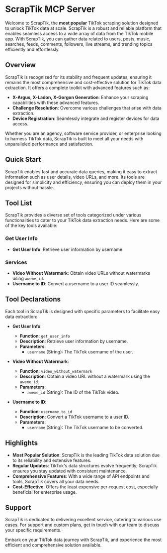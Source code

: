 # ScrapTik MCP Server

Welcome to ScrapTik, the **most popular** TikTok scraping solution designed to unlock TikTok data at scale. ScrapTik is a robust and reliable platform that enables seamless access to a wide array of data from the TikTok mobile app. With ScrapTik, you can gather data related to users, posts, music, searches, feeds, comments, followers, live streams, and trending topics efficiently and effortlessly.

## Overview

ScrapTik is recognized for its stability and frequent updates, ensuring it remains the most comprehensive and cost-effective solution for TikTok data extraction. It offers a complete toolkit with advanced features such as:

- **X-Argus, X-Ladon, X-Gorgon Generation**: Enhance your scraping capabilities with these advanced features.
- **Challenge Resolution**: Overcome various challenges that arise with data extraction.
- **Device Registration**: Seamlessly integrate and register devices for data access.

Whether you are an agency, software service provider, or enterprise looking to harness TikTok data, ScrapTik is built to meet all your needs with unparalleled performance and satisfaction.

## Quick Start

ScrapTik enables fast and accurate data queries, making it easy to extract information such as user details, video URLs, and more. Its tools are designed for simplicity and efficiency, ensuring you can deploy them in your projects without hassle.

## Tool List

ScrapTik provides a diverse set of tools categorized under various functionalities to cater to your TikTok data extraction needs. Here are some of the key tools available:

### Get User Info
- **Get User Info**: Retrieve user information by username.

### Services
- **Video Without Watermark**: Obtain video URLs without watermarks using `aweme_id`.
- **Username to ID**: Convert a username to a user ID seamlessly.

## Tool Declarations

Each tool in ScrapTik is designed with specific parameters to facilitate easy data extraction:

- **Get User Info**: 
  - **Function**: `get_user_info`
  - **Description**: Retrieve user information by username.
  - **Parameters**: 
    - `username` (String): The TikTok username of the user.

- **Video Without Watermark**: 
  - **Function**: `video_without_watermark`
  - **Description**: Obtain a video URL without a watermark using the `aweme_id`.
  - **Parameters**: 
    - `aweme_id` (String): The ID of the TikTok video.

- **Username to ID**: 
  - **Function**: `username_to_id`
  - **Description**: Convert a TikTok username to a user ID.
  - **Parameters**: 
    - `username` (String): The TikTok username to be converted.

## Highlights

- **Most Popular Solution**: ScrapTik is the leading TikTok data solution due to its reliability and extensive features.
- **Regular Updates**: TikTok's data structures evolve frequently; ScrapTik ensures you stay updated with consistent maintenance.
- **Comprehensive Features**: With a wide range of API endpoints and tools, ScrapTik covers all your data needs.
- **Cost-Effective**: Offers the least expensive per-request cost, especially beneficial for enterprise usage.

## Support

ScrapTik is dedicated to delivering excellent service, catering to various use cases. For support and custom plans, get in touch with our team to discuss your specific requirements.

Embark on your TikTok data journey with ScrapTik, and experience the most efficient and comprehensive solution available.
